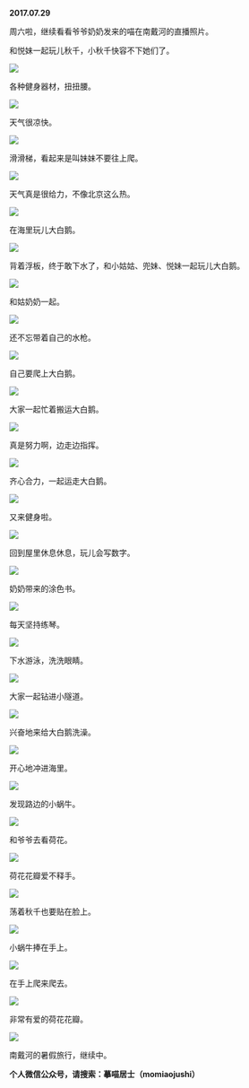 
          
**2017.07.29**

周六啦，继续看看爷爷奶奶发来的喵在南戴河的直播照片。

和悦妹一起玩儿秋千，小秋千快容不下她们了。


![](http://imglf.nosdn.127.net/img/bldocHNYVDFwQXc3V3lSQ0lsd2M5ZUNBYk5OcmR2ZDc5Ni95VVVlbDU4bz0.jpg)


各种健身器材，扭扭腰。


![](http://imglf.nosdn.127.net/img/NXNTakRwTDE0L2N3N2E3UzI1ZEhkU0pBL2drWVFCdkxtUUhhSWFQOTNVdz0.jpg)


天气很凉快。


![](http://imglf1.nosdn.127.net/img/aVluYWo3ckxyanhNUFZxMVpRRWh0bVJQd0lSVXRwdzVlbGJ5WEZaeHBlWT0.jpg)


滑滑梯，看起来是叫妹妹不要往上爬。


![](http://imglf.nosdn.127.net/img/TXlHNTRCRW04WUlYaUFNc3k2TEV6NXE4Mzc3ZG1MUGQrVGFhNW5JU2ZOST0.jpg)


天气真是很给力，不像北京这么热。


![](http://imglf.nosdn.127.net/img/M2lZbWFkYUk4OXFQL3p3K0p4WVhpYlMva1ZPMWR1amlMZUlFZmM1VEhCOD0.jpg)


在海里玩儿大白鹅。


![](http://imglf2.nosdn.127.net/img/Z3J0MGpDVi90d05MSHMveVVNbXVlOUNOTjJiM0VoU3pmNW9JeWZac3cvQT0.jpg)


背着浮板，终于敢下水了，和小姑姑、兜妹、悦妹一起玩儿大白鹅。


![](http://imglf2.nosdn.127.net/img/UCt0MkhVWnhHdFVIUUgrU3hVWi8zTSt4WnF5MXNwclRLWkE5YXpWYjgrcz0.jpg)


和姑奶奶一起。


![](http://imglf.nosdn.127.net/img/TGdrRDBGTUlFR05CRlB6eVRKNnZSYXB4Q0F5K3gwb2NMOUZZNnFpUDdZVT0.jpg)


还不忘带着自己的水枪。


![](http://imglf0.nosdn.127.net/img/eTJNTnJWSVlHZFdwZUNnaFhzU3FlUGNtTUQ3ZzVxWHlDMjBQb2ovRVdkMD0.jpg)


自己要爬上大白鹅。


![](http://imglf1.nosdn.127.net/img/M1NFRm5SOXU3THNiY1FmZmxkOUF0clVacXI2L0JNWm5RekltQVkxTDRvZz0.jpg)


大家一起忙着搬运大白鹅。


![](http://imglf0.nosdn.127.net/img/Q200L0JyZ3YvY3UxRmlqNERJZW53USsxaVIzNGtYKzZZWkxDa2szeGRPZz0.jpg)


真是努力啊，边走边指挥。


![](http://imglf1.nosdn.127.net/img/bGhkOXo3aTl1RlpvUUdBNndremVuUGwvQ2RHMFJmaGNPRDNocVN3eDlGRT0.jpg)


齐心合力，一起运走大白鹅。


![](http://imglf2.nosdn.127.net/img/YTV4S1FNZzh2S1M1M3hrVXpLNUwrVW1ZNWdLU1pIQ211dEZpWHZjNnpiWT0.jpg)


又来健身啦。


![](http://imglf2.nosdn.127.net/img/dUZjRVA4T3k2R25tVlFST2doWk50OS9BaVAzMzdUbDVXdWM0cmRaV0Y3UT0.jpg)


回到屋里休息休息，玩儿会写数字。


![](http://imglf0.nosdn.127.net/img/QitTNkM2WStncFJsb1MwRjY1bzRIamxCeGt0ZzJIZEZ4b0k4Sm1FTkUvMD0.jpg)


奶奶带来的涂色书。


![](http://imglf.nosdn.127.net/img/REpkaGVZNUNvWUpSYVRrR2xYNVJDUXM2SXdrem5yUlhPOUZrWUtraDJUbz0.jpg)


每天坚持练琴。


![](http://imglf.nosdn.127.net/img/dE9LbE9hQVNZbmNtSHRXMUFOckl1cC9NWndydlg1T2xvVVZMUTNKOSsxST0.jpg)


下水游泳，洗洗眼睛。


![](http://imglf1.nosdn.127.net/img/L3dMNnA3YWtvMXM5SmN6NmNaRzRlTGdBbXdKS2FYMW4zRlkwSXIwUW14UT0.jpg)


大家一起钻进小隧道。


![](http://imglf1.nosdn.127.net/img/R2QvNkx6cWxiUkpSWFZYdi9OUWtia0xkYmwzL2JuQ3hsQ002OEF3TGFrRT0.jpg)


兴奋地来给大白鹅洗澡。


![](http://imglf2.nosdn.127.net/img/c2ZHc0puR2xtRDlwUC9jUGhQWms1aVVsdFFLdUE3TDkvK3ZTbCt2S0pFWT0.jpg)


开心地冲进海里。


![](http://imglf.nosdn.127.net/img/L1VTQ3lWOFFsZUYrSFRyRXptQnQ5OXM4akN5bGJIZmdzWEp2RENOOFFmaz0.jpg)


发现路边的小蜗牛。


![](http://imglf1.nosdn.127.net/img/aVRvYU1jc3Y0ZU1oMWhSakVtTzNmRVRKYUFGV21ESGRmakh1RHhZKzgrTT0.jpg)


和爷爷去看荷花。


![](http://imglf2.nosdn.127.net/img/eTJNTnJWSVlHZFU0RHBFUzZyQ1h4VXdqR015UDVYcnE5bTlBMjhkd3pzdz0.jpg)


荷花花瓣爱不释手。


![](http://imglf1.nosdn.127.net/img/TDN5ZkNwTHp3VVpob2I0MmpIWUlJa3VjOGkxTDRBQThRQndhVDhQd1VJND0.jpg)


荡着秋千也要贴在脸上。


![](http://imglf.nosdn.127.net/img/M2xZdDZFdjZBenJnWlhHVTJUNkVTS2R2eVlCcENidklPRURtaWxqM0N0VT0.jpg)


小蜗牛捧在手上。


![](http://imglf0.nosdn.127.net/img/NjY3WUtXc09wNTFxc25jNU00SXdHK0dWeUN1WktDaVBscko4WStRVi9Qaz0.jpg)


在手上爬来爬去。


![](http://imglf.nosdn.127.net/img/MXF6YnJJTmhKdG9CTUpHK1FkeENQN0hCdU9OWFovU2VzMXlaL3FYSG9pYz0.jpg)


非常有爱的荷花花瓣。


![](http://imglf.nosdn.127.net/img/bzFObmRCUlhacnNTRkR0MzJsMDJrdHZQVFROcHVBMVBjcjJML0F5SGNBQT0.jpg)


南戴河的暑假旅行，继续中。


**个人微信公众号，请搜索：摹喵居士（momiaojushi）**

        